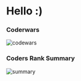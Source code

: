 # Hello :)

### Coderwars
![codewars](https://www.codewars.com/users/adrianrl99/badges/large)

### Coders Rank Summary 
![summary](https://cr-ss-service.azurewebsites.net/api/ScreenShot?widget=summary&username=adrianrl99)
